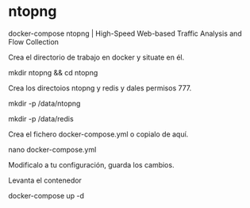 # ntopng
docker-compose ntopng | High-Speed Web-based Traffic Analysis and Flow Collection

Crea el directorio de trabajo en docker y situate en él.

mkdir ntopng && cd ntopng

Crea los directoios ntopng y redis y dales permisos 777.

mkdir -p /data/ntopng

mkdir -p /data/redis

Crea el fichero docker-compose.yml o copialo de aquí.

nano docker-compose.yml

Modificalo a tu configuración, guarda los cambios.

Levanta el contenedor

docker-compose up -d


